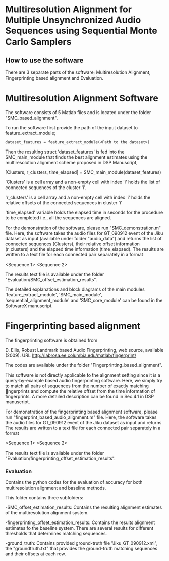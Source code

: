 # Multiresolution Alignment for Multiple Unsynchronized Audio Sequences using Sequential Monte Carlo Samplers

## How to use the software

There are 3 separate parts of the software; Multiresolution Alignment, Fingerprinting based alignment and Evaluation.

# Multiresolution Alignment Software

The software consists of 5 Matlab files and is located under the folder "SMC_based_alignment".

To run the software first provide the path of the input dataset to feature_extract_module;

	dataset_features = feature_extract_module(<Path to the dataset>)

Then the resulting struct 'dataset_features' is fed into the SMC_main_module that finds the best alignment estimates using the multiresolution alignment scheme proposed in DSP Manuscript,
	
[Clusters, r_clusters, time_elapsed] = SMC_main_module(dataset_features)

'Clusters' is a cell array and a non-empty cell with index 'i' holds the list of connected sequences of the cluster 'i'. 

'r_clusters' is a cell array and a non-empty cell with index 'i' holds the relative offsets of the connected sequences in cluster 'i'

'time_elapsed' variable holds the elapsed time in seconds for the procedure to be completed i.e., all the sequences are aligned.
 
For the demonstration of the software, please run "SMC_demonstration.m" file. 
Here, the software takes the audio files for GT_090912 event of the Jiku dataset as input (available under folder "audio_data") and returns the list of connected sequences (Clusters), their relative offset information (r_clusters) and the elapsed time information (time_elapsed). The results are written to a text file for each connected pair separately in a format 

<Sequence 1> <Sequence 2> <Relative offset>

The results text file is available under the folder "Evaluation/SMC_offset_estimation_results".

The detailed explanations and block diagrams of the main modules 'feature_extract_module', 'SMC_main_module', 'sequential_alignment_module' and 'SMC_core_module' can be found in the SoftwareX manuscript. 

# Fingerprinting based alignment

The fingerprinting software is obtained from 

D. Ellis, Robust Landmark based Audio Fingerprinting, web source, available (2009).
URL http://labrosa.ee.columbia.edu/matlab/fingerprint/

The codes are available under the folder "Fingerprinting_based_alignment".

This software is not directly applicable to the alignment setting since it is a query-by-example based audio fingerprinting software. Here, we simply try to match all pairs of sequences from the number of exactly matching ngerprints and compute the relative offset from the time
information of  fingerprints. A more detailed description can be found in Sec.4.1 in DSP manuscript. 

For demonstration of the fingerprinting based alignment software, please run "fingerprint_based_audio_alignment.m" file. Here, the software takes the audio files for GT_090912 event of the Jiku dataset as input and returns The results are written to a text file for each connected pair separately in a format 

<Sequence 1> <Sequence 2> <Relative offset>

The results text file is available under the folder 
"Evaluation/fingerprinting_offset_estimation_results".

### Evaluation 

Contains the python codes for the evaluation of accuracy for both multiresolution alignment and baseline methods.

This folder contains three subfolders:  

-SMC_offset_estimation_results: Contains the resulting alignment estimates of the multiresolution alignment system. 

-fingerprinting_offset_estimation_results: Contains the results alignment estimates fo the baseline system. There are several results for different thresholds that determines matching sequences.

-ground_truth: Contains provided ground-truth file "Jiku_GT_090912.xml", the "groundtruth.txt" that provides the ground-truth matching sequences and their offsets at each row.



